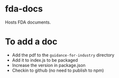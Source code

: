 # fda-docs
Hosts FDA documents.

# To add a doc
* Add the pdf to the `guidance-for-industry` directory
* Add it to index.js to be packaged
* Increase the version in package.json
* Checkin to github (no need to publish to npm)
